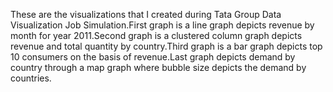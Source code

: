 These are the visualizations that I created during Tata Group Data Visualization Job Simulation.First graph is a line graph depicts revenue by month for year 2011.Second graph is a clustered column graph depicts revenue and total quantity by country.Third graph is a bar graph depicts top 10 consumers on the basis of revenue.Last graph depicts demand by country through a map graph where bubble size depicts the demand by countries.
